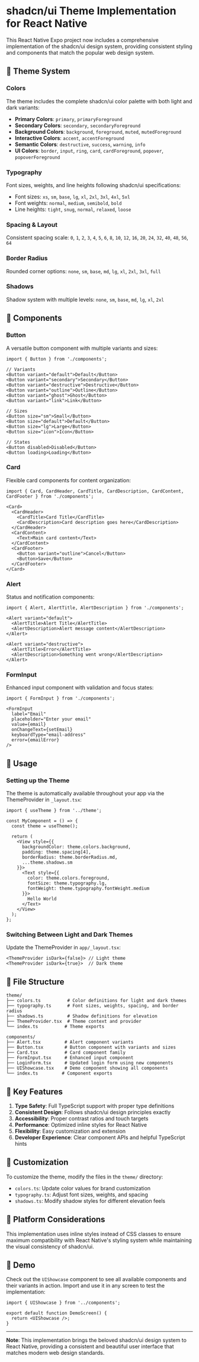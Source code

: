 # shadcn/ui Theme Implementation for React Native

This React Native Expo project now includes a comprehensive implementation of the shadcn/ui design system, providing consistent styling and components that match the popular web design system.

## 🎨 Theme System

### Colors
The theme includes the complete shadcn/ui color palette with both light and dark variants:

- **Primary Colors**: `primary`, `primaryForeground`
- **Secondary Colors**: `secondary`, `secondaryForeground`
- **Background Colors**: `background`, `foreground`, `muted`, `mutedForeground`
- **Interactive Colors**: `accent`, `accentForeground`
- **Semantic Colors**: `destructive`, `success`, `warning`, `info`
- **UI Colors**: `border`, `input`, `ring`, `card`, `cardForeground`, `popover`, `popoverForeground`

### Typography
Font sizes, weights, and line heights following shadcn/ui specifications:
- Font sizes: `xs`, `sm`, `base`, `lg`, `xl`, `2xl`, `3xl`, `4xl`, `5xl`
- Font weights: `normal`, `medium`, `semibold`, `bold`
- Line heights: `tight`, `snug`, `normal`, `relaxed`, `loose`

### Spacing & Layout
Consistent spacing scale: `0`, `1`, `2`, `3`, `4`, `5`, `6`, `8`, `10`, `12`, `16`, `20`, `24`, `32`, `40`, `48`, `56`, `64`

### Border Radius
Rounded corner options: `none`, `sm`, `base`, `md`, `lg`, `xl`, `2xl`, `3xl`, `full`

### Shadows
Shadow system with multiple levels: `none`, `sm`, `base`, `md`, `lg`, `xl`, `2xl`

## 🧩 Components

### Button
A versatile button component with multiple variants and sizes:

```tsx
import { Button } from './components';

// Variants
<Button variant="default">Default</Button>
<Button variant="secondary">Secondary</Button>
<Button variant="destructive">Destructive</Button>
<Button variant="outline">Outline</Button>
<Button variant="ghost">Ghost</Button>
<Button variant="link">Link</Button>

// Sizes
<Button size="sm">Small</Button>
<Button size="default">Default</Button>
<Button size="lg">Large</Button>
<Button size="icon">Icon</Button>

// States
<Button disabled>Disabled</Button>
<Button loading>Loading</Button>
```

### Card
Flexible card components for content organization:

```tsx
import { Card, CardHeader, CardTitle, CardDescription, CardContent, CardFooter } from './components';

<Card>
  <CardHeader>
    <CardTitle>Card Title</CardTitle>
    <CardDescription>Card description goes here</CardDescription>
  </CardHeader>
  <CardContent>
    <Text>Main card content</Text>
  </CardContent>
  <CardFooter>
    <Button variant="outline">Cancel</Button>
    <Button>Save</Button>
  </CardFooter>
</Card>
```

### Alert
Status and notification components:

```tsx
import { Alert, AlertTitle, AlertDescription } from './components';

<Alert variant="default">
  <AlertTitle>Alert Title</AlertTitle>
  <AlertDescription>Alert message content</AlertDescription>
</Alert>

<Alert variant="destructive">
  <AlertTitle>Error</AlertTitle>
  <AlertDescription>Something went wrong</AlertDescription>
</Alert>
```

### FormInput
Enhanced input component with validation and focus states:

```tsx
import { FormInput } from './components';

<FormInput
  label="Email"
  placeholder="Enter your email"
  value={email}
  onChangeText={setEmail}
  keyboardType="email-address"
  error={emailError}
/>
```

## 🎯 Usage

### Setting up the Theme
The theme is automatically available throughout your app via the ThemeProvider in `_layout.tsx`:

```tsx
import { useTheme } from '../theme';

const MyComponent = () => {
  const theme = useTheme();
  
  return (
    <View style={{
      backgroundColor: theme.colors.background,
      padding: theme.spacing[4],
      borderRadius: theme.borderRadius.md,
      ...theme.shadows.sm
    }}>
      <Text style={{
        color: theme.colors.foreground,
        fontSize: theme.typography.lg,
        fontWeight: theme.typography.fontWeight.medium
      }}>
        Hello World
      </Text>
    </View>
  );
};
```

### Switching Between Light and Dark Themes
Update the ThemeProvider in `app/_layout.tsx`:

```tsx
<ThemeProvider isDark={false}> // Light theme
<ThemeProvider isDark={true}>  // Dark theme
```

## 📁 File Structure

```
theme/
├── colors.ts          # Color definitions for light and dark themes
├── typography.ts      # Font sizes, weights, spacing, and border radius
├── shadows.ts         # Shadow definitions for elevation
├── ThemeProvider.tsx  # Theme context and provider
└── index.ts          # Theme exports

components/
├── Alert.tsx         # Alert component variants
├── Button.tsx        # Button component with variants and sizes
├── Card.tsx          # Card component family
├── FormInput.tsx     # Enhanced input component
├── LoginForm.tsx     # Updated login form using new components
├── UIShowcase.tsx    # Demo component showing all components
└── index.ts         # Component exports
```

## 🚀 Key Features

1. **Type Safety**: Full TypeScript support with proper type definitions
2. **Consistent Design**: Follows shadcn/ui design principles exactly
3. **Accessibility**: Proper contrast ratios and touch targets
4. **Performance**: Optimized inline styles for React Native
5. **Flexibility**: Easy customization and extension
6. **Developer Experience**: Clear component APIs and helpful TypeScript hints

## 🔧 Customization

To customize the theme, modify the files in the `theme/` directory:

- `colors.ts`: Update color values for brand customization
- `typography.ts`: Adjust font sizes, weights, and spacing
- `shadows.ts`: Modify shadow styles for different elevation feels

## 📱 Platform Considerations

This implementation uses inline styles instead of CSS classes to ensure maximum compatibility with React Native's styling system while maintaining the visual consistency of shadcn/ui.

## 🎪 Demo

Check out the `UIShowcase` component to see all available components and their variants in action. Import and use it in any screen to test the implementation:

```tsx
import { UIShowcase } from '../components';

export default function DemoScreen() {
  return <UIShowcase />;
}
```

---

**Note**: This implementation brings the beloved shadcn/ui design system to React Native, providing a consistent and beautiful user interface that matches modern web design standards.